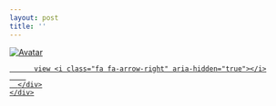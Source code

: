 ```yaml
---
layout: post
title: ''
---
```


<p class="imglist">


<div class="image-container">
  <a href="https://pic.imgdb.cn/item/5ea58ac9c2a9a83be513cbd9.jpg"  data-fancybox="images">
    <img src="https://pic.imgdb.cn/item/5ea58aeac2a9a83be513f44d.jpg" alt="Avatar" class="image" />
    <div class="overlay">
      <div class="text">
        
          view <i class="fa fa-arrow-right" aria-hidden="true"></i>
        
      </div>
    </div>
  </a>
</div>










<a href="https://pic.imgdb.cn/item/5ea58ac9c2a9a83be513cbdc.jpg" data-fancybox="images"><img src="" /></a>
<a href="https://pic.imgdb.cn/item/5ea58ac9c2a9a83be513cbdf.jpg" data-fancybox="images"><img src="" /></a>
<a href="https://pic.imgdb.cn/item/5ea58ac9c2a9a83be513cbe4.jpg" data-fancybox="images"><img src="" /></a>
<a href="https://pic.imgdb.cn/item/5ea58ac9c2a9a83be513cbe9.jpg" data-fancybox="images"><img src="" /></a>
<a href="https://pic.imgdb.cn/item/5ea58ac9c2a9a83be513cbed.jpg" data-fancybox="images"><img src="" /></a>
<a href="https://pic.imgdb.cn/item/5ea58ac9c2a9a83be513cbf6.jpg" data-fancybox="images"><img src="" /></a>
<a href="https://pic.imgdb.cn/item/5ea58ac9c2a9a83be513cbfd.jpg" data-fancybox="images"><img src="" /></a>
<a href="https://pic.imgdb.cn/item/5ea58ac9c2a9a83be513cc03.jpg" data-fancybox="images"><img src="" /></a>
<a href="https://pic.imgdb.cn/item/5ea58ac9c2a9a83be513cc0c.jpg" data-fancybox="images"><img src="" /></a>
<a href="https://pic.imgdb.cn/item/5ea58acac2a9a83be513cc14.jpg" data-fancybox="images"><img src="" /></a>
<a href="https://pic.imgdb.cn/item/5ea58acac2a9a83be513cc18.jpg" data-fancybox="images"><img src="" /></a>
<a href="https://pic.imgdb.cn/item/5ea58acac2a9a83be513cc1c.jpg" data-fancybox="images"><img src="" /></a>
<a href="https://pic.imgdb.cn/item/5ea58acac2a9a83be513cc1e.jpg" data-fancybox="images"><img src="" /></a>
<a href="https://pic.imgdb.cn/item/5ea58acac2a9a83be513cc24.jpg" data-fancybox="images"><img src="" /></a>
<a href="https://pic.imgdb.cn/item/5ea58acac2a9a83be513cc29.jpg" data-fancybox="images"><img src="" /></a>
<a href="https://pic.imgdb.cn/item/5ea58acac2a9a83be513cc2d.jpg" data-fancybox="images"><img src="" /></a>
<a href="https://pic.imgdb.cn/item/5ea58acac2a9a83be513cc32.jpg" data-fancybox="images"><img src="" /></a>
<a href="https://pic.imgdb.cn/item/5ea58aeac2a9a83be513f404.jpg" data-fancybox="images"><img src="" /></a>
<a href="https://pic.imgdb.cn/item/5ea58aeac2a9a83be513f408.jpg" data-fancybox="images"><img src="" /></a>
<a href="https://pic.imgdb.cn/item/5ea58aeac2a9a83be513f40c.jpg" data-fancybox="images"><img src="" /></a>
<a href="https://pic.imgdb.cn/item/5ea58aeac2a9a83be513f410.jpg" data-fancybox="images"><img src="" /></a>
<a href="https://pic.imgdb.cn/item/5ea58aeac2a9a83be513f414.jpg" data-fancybox="images"><img src="" /></a>
<a href="https://pic.imgdb.cn/item/5ea58aeac2a9a83be513f418.jpg" data-fancybox="images"><img src="" /></a>
<a href="https://pic.imgdb.cn/item/5ea58aeac2a9a83be513f421.jpg" data-fancybox="images"><img src="" /></a>
<a href="https://pic.imgdb.cn/item/5ea58aeac2a9a83be513f427.jpg" data-fancybox="images"><img src="" /></a>
<a href="https://pic.imgdb.cn/item/5ea58aeac2a9a83be513f42a.jpg" data-fancybox="images"><img src="" /></a>
<a href="https://pic.imgdb.cn/item/5ea58aeac2a9a83be513f42f.jpg" data-fancybox="images"><img src="" /></a>
<a href="https://pic.imgdb.cn/item/5ea58aeac2a9a83be513f436.jpg" data-fancybox="images"><img src="" /></a>
<a href="https://pic.imgdb.cn/item/5ea58aeac2a9a83be513f43a.jpg" data-fancybox="images"><img src="" /></a>
<a href="https://pic.imgdb.cn/item/5ea58aeac2a9a83be513f440.jpg" data-fancybox="images"><img src="" /></a>
<a href="https://pic.imgdb.cn/item/5ea58aeac2a9a83be513f44d.jpg" data-fancybox="images"><img src="" /></a>
<a href="https://pic.imgdb.cn/item/5ea58aeac2a9a83be513f451.jpg" data-fancybox="images"><img src="" /></a>
<a href="https://pic.imgdb.cn/item/5ea58aeac2a9a83be513f454.jpg" data-fancybox="images"><img src="" /></a>
<a href="https://pic.imgdb.cn/item/5ea58aeac2a9a83be513f457.jpg" data-fancybox="images"><img src="" /></a>
<a href="https://pic.imgdb.cn/item/5ea58aeac2a9a83be513f45a.jpg" data-fancybox="images"><img src="" /></a>


</p>
